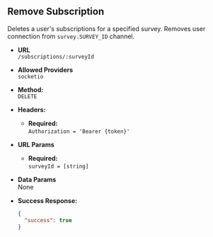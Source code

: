## **Remove Subscription**

Deletes a user's subscriptions for a specified survey.
Removes user connection from `survey.SURVEY_ID` channel.

- **URL**  
  `/subscriptions/:surveyId`

- **Allowed Providers**  
  `socketio`

- **Method:**  
  `DELETE`

- **Headers:**

  - **Required:**  
    `Authorization = 'Bearer {token}'`

- **URL Params**

  - **Required:**  
    `surveyId = [string]`

- **Data Params**  
  None

- **Success Response:**
  ```json
  {
    "success": true
  }
  ```
